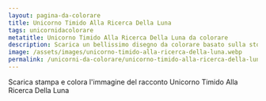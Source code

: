 ```yaml
---
layout: pagina-da-colorare
title: Unicorno Timido Alla Ricerca Della Luna
tags: unicornidacolorare
metatitle: Unicorno Timido Alla Ricerca Della Luna da colorare
description: Scarica un bellissimo disegno da colorare basato sulla storia Unicorno Timido Alla Ricerca Della Luna
image: /assets/images/unicorno-timido-alla-ricerca-della-luna.webp
permalink: /unicorni-da-colorare/unicorno-timido-alla-ricerca-della-luna-da-colorare.html
---
```

Scarica stampa e colora l'immagine del racconto Unicorno Timido Alla Ricerca Della Luna
